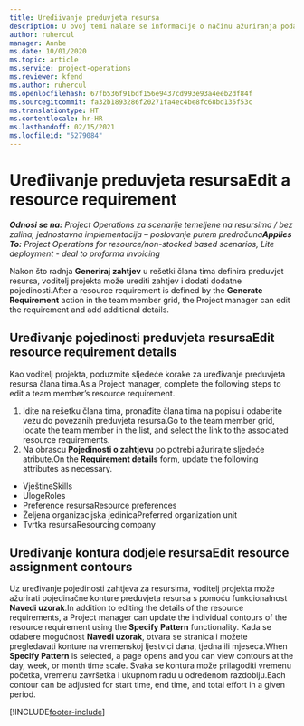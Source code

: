 ```yaml
---
title: Uređiivanje preduvjeta resursa
description: U ovoj temi nalaze se informacije o načinu ažuriranja podataka o preduvjetima resursa.
author: ruhercul
manager: Annbe
ms.date: 10/01/2020
ms.topic: article
ms.service: project-operations
ms.reviewer: kfend
ms.author: ruhercul
ms.openlocfilehash: 67fb536f91bdf156e9437cd993e93a4eeb2df84f
ms.sourcegitcommit: fa32b1893286f20271fa4ec4be8fc68bd135f53c
ms.translationtype: HT
ms.contentlocale: hr-HR
ms.lasthandoff: 02/15/2021
ms.locfileid: "5279084"
---
```

# <a name="edit-a-resource-requirement"></a><span data-ttu-id="a80bf-103">Uređiivanje preduvjeta resursa</span><span class="sxs-lookup"><span data-stu-id="a80bf-103">Edit a resource requirement</span></span>

<span data-ttu-id="a80bf-104">_**Odnosi se na:** Project Operations za scenarije temeljene na resursima / bez zaliha, jednostavna implementacija – poslovanje putem predračuna_</span><span class="sxs-lookup"><span data-stu-id="a80bf-104">_**Applies To:** Project Operations for resource/non-stocked based scenarios, Lite deployment - deal to proforma invoicing_</span></span>

<span data-ttu-id="a80bf-105">Nakon što radnja **Generiraj zahtjev** u rešetki člana tima definira preduvjet resursa, voditelj projekta može urediti zahtjev i dodati dodatne pojedinosti.</span><span class="sxs-lookup"><span data-stu-id="a80bf-105">After a resource requirement is defined by the **Generate Requirement** action in the team member grid, the Project manager can edit the requirement and add additional details.</span></span>

## <a name="edit-resource-requirement-details"></a><span data-ttu-id="a80bf-106">Uređivanje pojedinosti preduvjeta resursa</span><span class="sxs-lookup"><span data-stu-id="a80bf-106">Edit resource requirement details</span></span>

<span data-ttu-id="a80bf-107">Kao voditelj projekta, poduzmite sljedeće korake za uređivanje preduvjeta resursa člana tima.</span><span class="sxs-lookup"><span data-stu-id="a80bf-107">As a Project manager, complete the following steps to edit a team member’s resource requirement.</span></span>

1. <span data-ttu-id="a80bf-108">Idite na rešetku člana tima, pronađite člana tima na popisu i odaberite vezu do povezanih preduvjeta resursa.</span><span class="sxs-lookup"><span data-stu-id="a80bf-108">Go to the team member grid, locate the team member in the list, and select the link to the associated resource requirements.</span></span>
2. <span data-ttu-id="a80bf-109">Na obrascu **Pojedinosti o zahtjevu** po potrebi ažurirajte sljedeće atribute.</span><span class="sxs-lookup"><span data-stu-id="a80bf-109">On the **Requirement details** form, update the following attributes as necessary.</span></span>

- <span data-ttu-id="a80bf-110">Vještine</span><span class="sxs-lookup"><span data-stu-id="a80bf-110">Skills</span></span>
- <span data-ttu-id="a80bf-111">Uloge</span><span class="sxs-lookup"><span data-stu-id="a80bf-111">Roles</span></span>
- <span data-ttu-id="a80bf-112">Preference resursa</span><span class="sxs-lookup"><span data-stu-id="a80bf-112">Resource preferences</span></span>
- <span data-ttu-id="a80bf-113">Željena organizacijska jedinica</span><span class="sxs-lookup"><span data-stu-id="a80bf-113">Preferred organization unit</span></span>
- <span data-ttu-id="a80bf-114">Tvrtka resursa</span><span class="sxs-lookup"><span data-stu-id="a80bf-114">Resourcing company</span></span>

## <a name="edit-resource-assignment-contours"></a><span data-ttu-id="a80bf-115">Uređivanje kontura dodjele resursa</span><span class="sxs-lookup"><span data-stu-id="a80bf-115">Edit resource assignment contours</span></span>

<span data-ttu-id="a80bf-116">Uz uređivanje pojedinosti zahtjeva za resursima, voditelj projekta može ažurirati pojedinačne konture preduvjeta resursa s pomoću funkcionalnost **Navedi uzorak**.</span><span class="sxs-lookup"><span data-stu-id="a80bf-116">In addition to editing the details of the resource requirements, a Project manager can update the individual contours of the resource requirement using the **Specify Pattern** functionality.</span></span> <span data-ttu-id="a80bf-117">Kada se odabere mogućnost **Navedi uzorak**, otvara se stranica i možete pregledavati konture na vremenskoj ljestvici dana, tjedna ili mjeseca.</span><span class="sxs-lookup"><span data-stu-id="a80bf-117">When **Specify Pattern** is selected, a page opens and you can view contours at the day, week, or month time scale.</span></span> <span data-ttu-id="a80bf-118">Svaka se kontura može prilagoditi vremenu početka, vremenu završetka i ukupnom radu u određenom razdoblju.</span><span class="sxs-lookup"><span data-stu-id="a80bf-118">Each contour can be adjusted for start time, end time, and total effort in a given period.</span></span>

[!INCLUDE[footer-include](../includes/footer-banner.md)]